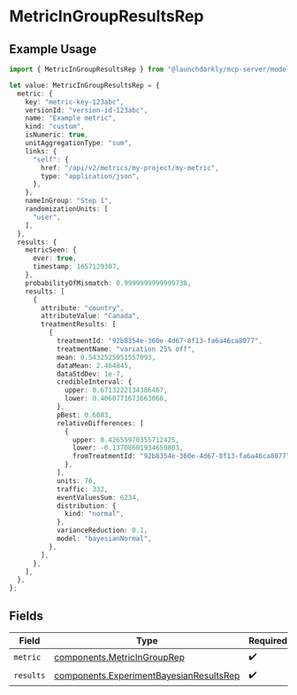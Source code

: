 # MetricInGroupResultsRep

## Example Usage

```typescript
import { MetricInGroupResultsRep } from "@launchdarkly/mcp-server/models/components";

let value: MetricInGroupResultsRep = {
  metric: {
    key: "metric-key-123abc",
    versionId: "version-id-123abc",
    name: "Example metric",
    kind: "custom",
    isNumeric: true,
    unitAggregationType: "sum",
    links: {
      "self": {
        href: "/api/v2/metrics/my-project/my-metric",
        type: "application/json",
      },
    },
    nameInGroup: "Step 1",
    randomizationUnits: [
      "user",
    ],
  },
  results: {
    metricSeen: {
      ever: true,
      timestamp: 1657129307,
    },
    probabilityOfMismatch: 0.9999999999999738,
    results: [
      {
        attribute: "country",
        attributeValue: "Canada",
        treatmentResults: [
          {
            treatmentId: "92b8354e-360e-4d67-8f13-fa6a46ca8077",
            treatmentName: "variation 25% off",
            mean: 0.5432525951557093,
            dataMean: 2.464845,
            dataStdDev: 1e-7,
            credibleInterval: {
              upper: 0.6713222134386467,
              lower: 0.4060771673663068,
            },
            pBest: 0.6083,
            relativeDifferences: [
              {
                upper: 0.42655970355712425,
                lower: -0.13708601934659803,
                fromTreatmentId: "92b8354e-360e-4d67-8f13-fa6a46ca8077",
              },
            ],
            units: 76,
            traffic: 332,
            eventValuesSum: 6234,
            distribution: {
              kind: "normal",
            },
            varianceReduction: 0.1,
            model: "bayesianNormal",
          },
        ],
      },
    ],
  },
};
```

## Fields

| Field                                                                                              | Type                                                                                               | Required                                                                                           | Description                                                                                        |
| -------------------------------------------------------------------------------------------------- | -------------------------------------------------------------------------------------------------- | -------------------------------------------------------------------------------------------------- | -------------------------------------------------------------------------------------------------- |
| `metric`                                                                                           | [components.MetricInGroupRep](../../models/components/metricingrouprep.md)                         | :heavy_check_mark:                                                                                 | N/A                                                                                                |
| `results`                                                                                          | [components.ExperimentBayesianResultsRep](../../models/components/experimentbayesianresultsrep.md) | :heavy_check_mark:                                                                                 | N/A                                                                                                |